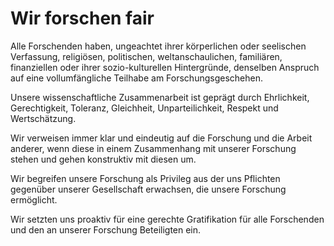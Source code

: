 <!--
   NAME - The NAME of this project is:
ethos

  FILE - The FILENAME of the current file is:
/v1a1.md

  CREATION - This project was CREATED on:
2017-01-28-16:15:00 UTC

  MODIFICATION - This project was last MODIFIED on:
2017-01-28-16:15:00 UTC

  VERSION - The current VERSION of this project is:
<git-commit-hash>-2017-01-28-16:15:00 UTC

  CREATOR(S) - This project was CREATED by:
Michael Czechowski, Martin Maga

  CONTACT - You can CONTACT the creator(s) or developer(s) of this project at:
E-Mail: mail@martinmaga.de

  COPYRIGHT - The COPYRIGHT holder of this project is:
COPYRIGHT (c) 2016 Martin Maga

  LICENSE - This project is LICENSED under the following license:
Martin Maga 2016 CC BY-SA 4.0 https://creativecommons.org

  SUBFILE – This is a SUBFILE! For more INFORMATION on this project go to:
/README.md
-->

# Wir forschen fair
Alle Forschenden haben, ungeachtet ihrer körperlichen oder seelischen Verfassung, religiösen, politischen, weltanschaulichen, familiären, finanziellen oder ihrer sozio-kulturellen Hintergründe, denselben Anspruch auf eine vollumfängliche Teilhabe am Forschungsgeschehen.

Unsere wissenschaftliche Zusammenarbeit ist geprägt durch Ehrlichkeit, Gerechtigkeit, Toleranz, Gleichheit, Unparteilichkeit, Respekt und Wertschätzung.

Wir verweisen immer klar und eindeutig auf die Forschung und die Arbeit anderer, wenn diese in einem Zusammenhang mit unserer Forschung stehen und gehen konstruktiv mit diesen um.

Wir begreifen unsere Forschung als Privileg aus der uns Pflichten gegenüber unserer Gesellschaft erwachsen, die unsere Forschung ermöglicht.

Wir setzten uns proaktiv für eine gerechte Gratifikation für alle Forschenden und den an unserer Forschung Beteiligten ein.
